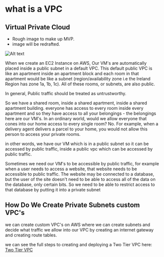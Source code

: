 # what is a VPC

## Virtual Private Cloud

- Rough image to make up MVP.
- image will be redrafted.

![Alt text](<../VPC screenshots/vpc diagram.png>)




When we create an EC2 Instance on AWS, Our VM's are automatically placed inside a public subnet in a default VPC. This default public VPC is like an apartment inside an apartment block and each room in that apartment would be like a subnet (region/availability zone i.e the Ireland Region has zone 1a, 1b, 1c). All of these rooms, or subnets, are also public. 

In general, Public traffic should be treated as untrustworthy.

So we have a shared room, inside a shared apartment, inside a shared apartment building. everyone has access to every room inside every apartment and so they have access to all your belongings - the belongings here are our VM's.
In an ordinary world, would we allow everyone that cones into our home access to every single room? 
No. For example, when a delivery agent delivers a parcel to your home, you would not allow this person to access your private rooms.

in other words, we have our VM which is in a public subnet so it can be accessed by public traffic, inside a public vpc which can be accessed by public traffic.

Sometimes we need our VM's to be accessible by public traffic, for example when a user needs to access a website, that website needs to be accessible to public traffic.
The website may be connected to a database, but the user of the site doesn't need to be able to access all of the data on the database, only certain bits.
So we need to be able to restrict access to that database by putting it into a private subnet

## How Do We Create Private Subnets custom VPC's

we can create custom VPC's on AWS where we can create subnets and decide what traffic we allow into our VPC by creating an internet gateway and creating route tables.

we can see the full steps to creating and deploying a Two Tier VPC here: [Two Tier VPC](<../Deploying Two Tier VPC/README.md>)
